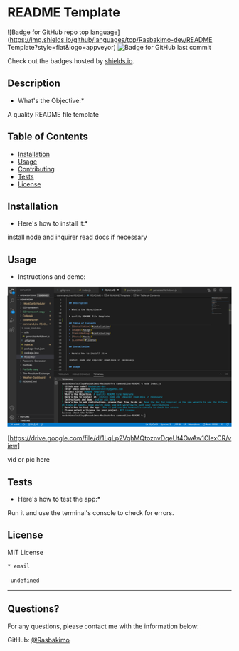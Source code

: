 # README Template 
  ![Badge for GitHub repo top language](https://img.shields.io/github/languages/top/Rasbakimo-dev/README Template?style=flat&logo=appveyor) ![Badge for GitHub last commit](https://img.shields.io/github/last-commit/Rasbakimo-dev/undefined?style=flat&logo=appveyor)
  
  Check out the badges hosted by [shields.io](https://shields.io/).
  
  
  ## Description 
  
  * What's the Objective:* 
  
  A quality README file template
  
  ## Table of Contents
  * [Installation](#installation)
  * [Usage](#usage)
  * [Contributing](#contributing)
  * [Tests](#tests)
  * [License](#license)
  
  ## Installation
  
  * Here's how to install it:*
  
  install node and inquirer read docs if necessary
  
  ## Usage 
  
  * Instructions and demo:

   ![screenshot](https://github.com/Rasbakimo/commandLine-README/blob/main/assets/Screen%20Shot%202021-02-23%20at%202.33.45%20AM.png)
   
   
   [https://drive.google.com/file/d/1LqLp2VqhMQtoznvDqeUt4OwAw1ClexCR/view]
   
   


   vid or pic here
  
  ## Tests
  
  * Here's how to test the app:*
  
   Run it and use the terminal's console to check for errors.
  
  ## License
  
  MIT License
  
    
    * email
    
     undefined
  ---
  
  ## Questions?
  
  
  For any questions, please contact me with the information below:
 
  GitHub: [@Rasbakimo](undefined)
  
